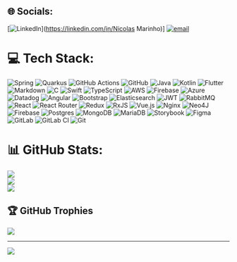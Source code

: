 
## 🌐 Socials:
[![LinkedIn](https://img.shields.io/badge/LinkedIn-%230077B5.svg?logo=linkedin&logoColor=white)](https://linkedin.com/in/Nicolas Marinho)] [![email](https://img.shields.io/badge/Email-D14836?logo=gmail&logoColor=white)](mailto:nicormr70@gmail.com) 

# 💻 Tech Stack:
![Spring](https://img.shields.io/badge/spring-%236DB33F.svg?style=flat&logo=spring&logoColor=white) ![Quarkus](https://img.shields.io/badge/quarkus-%234794EB.svg?style=flat&logo=quarkus&logoColor=white) ![GitHub Actions](https://img.shields.io/badge/github%20actions-%232671E5.svg?style=flat&logo=githubactions&logoColor=white) ![GitHub](https://img.shields.io/badge/github-%23121011.svg?style=flat&logo=github&logoColor=white) ![Java](https://img.shields.io/badge/java-%23ED8B00.svg?style=flat&logo=openjdk&logoColor=white) ![Kotlin](https://img.shields.io/badge/kotlin-%237F52FF.svg?style=flat&logo=kotlin&logoColor=white) ![Flutter](https://img.shields.io/badge/Flutter-%2302569B.svg?style=flat&logo=Flutter&logoColor=white) ![Markdown](https://img.shields.io/badge/markdown-%23000000.svg?style=flat&logo=markdown&logoColor=white) ![C](https://img.shields.io/badge/c-%2300599C.svg?style=flat&logo=c&logoColor=white) ![Swift](https://img.shields.io/badge/swift-F54A2A?style=flat&logo=swift&logoColor=white) ![TypeScript](https://img.shields.io/badge/typescript-%23007ACC.svg?style=flat&logo=typescript&logoColor=white) ![AWS](https://img.shields.io/badge/AWS-%23FF9900.svg?style=flat&logo=amazon-aws&logoColor=white) ![Firebase](https://img.shields.io/badge/firebase-%23039BE5.svg?style=flat&logo=firebase) ![Azure](https://img.shields.io/badge/azure-%230072C6.svg?style=flat&logo=microsoftazure&logoColor=white) ![Datadog](https://img.shields.io/badge/datadog-%23632CA6.svg?style=flat&logo=datadog&logoColor=white) ![Angular](https://img.shields.io/badge/angular-%23DD0031.svg?style=flat&logo=angular&logoColor=white) ![Bootstrap](https://img.shields.io/badge/bootstrap-%238511FA.svg?style=flat&logo=bootstrap&logoColor=white) ![Elasticsearch](https://img.shields.io/badge/elasticsearch-%230377CC.svg?style=flat&logo=elasticsearch&logoColor=white) ![JWT](https://img.shields.io/badge/JWT-black?style=flat&logo=JSON%20web%20tokens) ![RabbitMQ](https://img.shields.io/badge/rabbitmq-FF6600?style=flat&logo=rabbitmq&logoColor=white) ![React](https://img.shields.io/badge/react-%2320232a.svg?style=flat&logo=react&logoColor=%2361DAFB) ![React Router](https://img.shields.io/badge/React_Router-CA4245?style=flat&logo=react-router&logoColor=white) ![Redux](https://img.shields.io/badge/redux-%23593d88.svg?style=flat&logo=redux&logoColor=white) ![RxJS](https://img.shields.io/badge/rxjs-%23B7178C.svg?style=flat&logo=reactivex&logoColor=white) ![Vue.js](https://img.shields.io/badge/vue.js-%2335495e.svg?style=flat&logo=vuedotjs&logoColor=%234FC08D) ![Nginx](https://img.shields.io/badge/nginx-%23009639.svg?style=flat&logo=nginx&logoColor=white) ![Neo4J](https://img.shields.io/badge/Neo4j-008CC1?style=flat&logo=neo4j&logoColor=white) ![Firebase](https://img.shields.io/badge/firebase-a08021?style=flat&logo=firebase&logoColor=ffcd34) ![Postgres](https://img.shields.io/badge/postgres-%23316192.svg?style=flat&logo=postgresql&logoColor=white) ![MongoDB](https://img.shields.io/badge/MongoDB-%234ea94b.svg?style=flat&logo=mongodb&logoColor=white) ![MariaDB](https://img.shields.io/badge/MariaDB-003545?style=flat&logo=mariadb&logoColor=white) ![Storybook](https://img.shields.io/badge/-Storybook-FF4785?style=flat&logo=storybook&logoColor=white) ![Figma](https://img.shields.io/badge/figma-%23F24E1E.svg?style=flat&logo=figma&logoColor=white) ![GitLab](https://img.shields.io/badge/gitlab-%23181717.svg?style=flat&logo=gitlab&logoColor=white) ![GitLab CI](https://img.shields.io/badge/gitlab%20CI-%23181717.svg?style=flat&logo=gitlab&logoColor=white) ![Git](https://img.shields.io/badge/git-%23F05033.svg?style=flat&logo=git&logoColor=white)
# 📊 GitHub Stats:
![](https://github-readme-stats.vercel.app/api?username=Nicomr70&theme=dark&hide_border=false&include_all_commits=true&count_private=true)<br/>
![](https://github-readme-streak-stats.herokuapp.com/?user=Nicomr70&theme=dark&hide_border=false)<br/>
![](https://github-readme-stats.vercel.app/api/top-langs/?username=Nicomr70&theme=dark&hide_border=false&include_all_commits=true&count_private=true&layout=compact)

## 🏆 GitHub Trophies
![](https://github-profile-trophy.vercel.app/?username=Nicomr70&theme=radical&no-frame=false&no-bg=true&margin-w=4)

---
[![](https://visitcount.itsvg.in/api?id=Nicomr70&icon=2&color=13)](https://visitcount.itsvg.in)

<!-- Proudly created with GPRM ( https://gprm.itsvg.in ) -->
